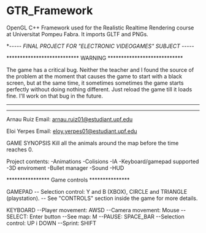 # GTR_Framework
OpenGL C++ Framework used for the Realistic Realtime Rendering course at Universitat Pompeu Fabra.
It imports GLTF and PNGs.

**----- FINAL PROJECT FOR "ELECTRONIC VIDEOGAMES" SUBJECT -----*

*************************** WARNING ****************************

The game has a critical bug. Neither the teacher and I found the source of the problem
at the moment that causes the game to start with a black screen, but at the same time,
it sometimes sometimes the game starts perfectly without doing nothing different. 
Just reload the game till it loads fine. I'll work on that bug in the future.

*****************************************************************
 
*****************************************************************
Arnau Ruiz
Email: arnau.ruiz01@estudiant.upf.edu

Eloi Yerpes
Email: eloy.yerpes01@estudiant.upf.edu

GAME SYNOPSIS
Kill all the animals around the map before the time reaches 0.

Project contents:
-Animations
-Colisions
-IA
-Keyboard/gamepad supported
-3D enviroment
-Bullet manager
-Sound
-HUD


**************** Game controls ***************

GAMEPAD
-- Selection control: Y and B (XBOX), CIRCLE and TRIANGLE (playstation).
-- See "CONTROLS" section inside the game for more details.

KEYBOARD
--Player movement: AWSD
--Camera movement: Mouse
--SELECT: Enter button
--See map: M
--PAUSE: SPACE_BAR
--Selection control: UP i DOWN
--Sprint: SHIFT
